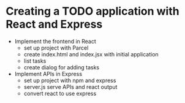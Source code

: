 # Creating a TODO application with React and Express

* Implement the frontend in React
  * set up project with Parcel
  * create index.html and index.jsx with initial application
  * list tasks
  * create dialog for adding tasks
* Implement APIs in Express
  * set up project with npm and express
  * server.js serve APIs and react output
  * convert react to use express
